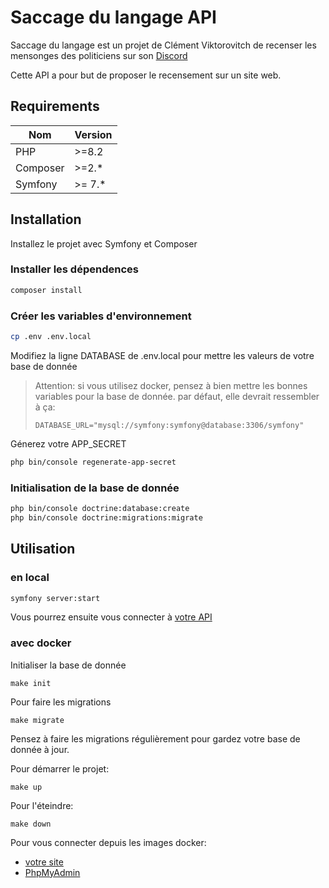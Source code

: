 
# Saccage du langage API

Saccage du langage est un projet de Clément Viktorovitch de recenser les mensonges des politiciens sur son [Discord](https://discord.gg/invite/clemovitch-922206054308266014)

Cette API a pour but de proposer le recensement sur un site web.



## Requirements

| Nom | Version |
| ------ | ------- |
| PHP | >=8.2 |
| Composer | >=2.* |
| Symfony | >= 7.* |

## Installation

Installez le projet avec Symfony et Composer

### Installer les dépendences

```bash
composer install 
```

### Créer les variables d'environnement

```bash
cp .env .env.local
```

Modifiez la ligne DATABASE de .env.local pour mettre les valeurs de votre base de donnée
> Attention: si vous utilisez docker, pensez à bien mettre les bonnes variables pour la base de donnée. par défaut, elle devrait ressembler à ça:
> ```
> DATABASE_URL="mysql://symfony:symfony@database:3306/symfony"
> ```

Génerez votre APP_SECRET
```bash
php bin/console regenerate-app-secret
```

### Initialisation de la base de donnée

```bash
php bin/console doctrine:database:create
php bin/console doctrine:migrations:migrate
```
## Utilisation

### en local

```bash
symfony server:start
```

Vous pourrez ensuite vous connecter à [votre API](http://127.0.0.1:8000)

### avec docker

Initialiser la base de donnée

```
make init
```

Pour faire les migrations

```
make migrate
```
Pensez à faire les migrations régulièrement pour gardez votre base de donnée à jour.

Pour démarrer le projet:
```
make up
```

Pour l'éteindre:
```
make down
```

Pour vous connecter depuis les images docker:
- [votre site](http://localhost:8080)
- [PhpMyAdmin](http://localhost:8899)